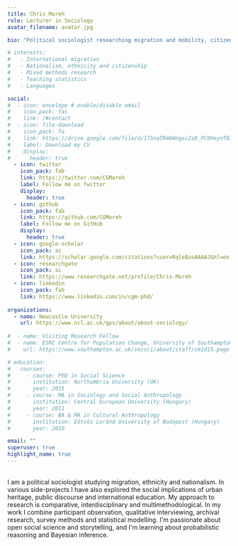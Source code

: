 ```yaml
---
title: Chris Moreh
role: Lecturer in Sociology
avatar_filename: avatar.jpg

bio: "Political sociologist researching migration and mobility, citizenship, ethnicity, urban heritage, and political discourse."

# interests:
#   - International migration
#   - Nationalism, ethnicity and citizenship
#   - Mixed methods research
#   - Teaching statistics
#   - Languages

social:
#  - icon: envelope # enable/disable email
#    icon_pack: fas
#    link: /#contact
#  - icon: file-download
#    icon_pack: fa
#    link: https://drive.google.com/file/d/17SnaTR46WngxcZsD_PC8HxynT8JW8uQJ/view?usp=sharing
#    label: Download my CV
#    display:
#      header: true
  - icon: twitter
    icon_pack: fab
    link: https://twitter.com/CGMoreh
    label: Follow me on Twitter
    display:
      header: true
  - icon: github
    icon_pack: fab
    link: https://github.com/CGMoreh
    label: Follow me on GitHub
    display:
      header: true    
  - icon: google-scholar
    icon_pack: ai
    link: https://scholar.google.com/citations?user=RqleBzoAAAAJ&hl=en
  - icon: researchgate
    icon_pack: ai
    link: https://www.researchgate.net/profile/Chris-Moreh   
  - icon: linkedin
    icon_pack: fab
    link: https://www.linkedin.com/in/cgm-phd/
    
organizations:
  - name: Newcastle University
    url: https://www.ncl.ac.uk/gps/about/about-sociology/
    
#  - name: Visiting Research Fellow
#  - name: ESRC Centre for Population Change, University of Southampton
#    url: https://www.southampton.ac.uk/socsci/about/staff/cm1d15.page

# education:
#   courses:
#     - course: PhD in Social Science
#       institution: Northumbria University (UK)
#       year: 2015
#     - course: MA in Sociology and Social Anthropology
#       institution: Central European University (Hungary)
#       year: 2011
#     - course: BA & MA in Cultural Anthropology
#       institution: Eötvös Loránd University of Budapest (Hungary)
#       year: 2010

email: ""
superuser: true
highlight_name: true
---
```

<br>
I am a political sociologist studying migration, ethnicity and nationalism. In various side-projects I have also explored the social implications of urban heritage, public discourse and international education. My approach to research is comparative, interdisciplinary and multimethodological. In my work I combine participant observation, qualitative interviewing, archival research, survey methods and statistical modelling. I'm passionate about open social science and storytelling, and I'm learning about probabilistic reasoning and Bayesian inference. 
<br>
<br>
<br>